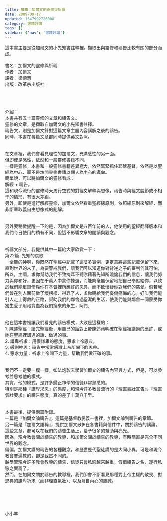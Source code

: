 ```yaml
---
title: 推薦：加爾文的靈修與祈禱
date: 2009-09-17
updated: 1547992726000
category: 書籍評論
tags: []
sidebar: {'nav': '書籍評論'}
---
```


<p>這本書主要是從加爾文的小先知書註釋裡，擷取出與靈修和禱告比較有關的部分而成。<!--more--><br/><br/>書名：加爾文的靈修與祈禱<br/>作者：加爾文<br/>譯者：梁德慧<br/>出版：改革宗出版社<br/><br/><br/><br/><br/>介紹：<br/>本書共有五十篇靈修的文章和禱告文。<br/>靈修的文章，是擷取自加爾文的小先知書註釋。<br/>禱告文，則是加爾文針對這篇文章主題內容講解之後的禱告。<br/>同時，本書在每篇文章都同時提供英文對照。<br/><br/><br/>在文章裡，我們會看見理性的加爾文，充滿感性的另一面。<br/>但即使是感性，依然和一般靈修書籍不同。<br/>一樣是靈修，本書和一般靈修書籍差異極大，依然緊緊抓住耶穌基督，依然是以聖經為中心，而不是坊間靈修書籍以個人為中心的導向。<br/>簡單說，可以將加爾文的靈修看成：<br/>解經 + 禱告。<br/>這和現今流行的靈修時天馬行空式的對經文解釋與想像，禱告時與經文脫節或不相干的情形，有很大差距。<br/>另外，即使是進行解經靈修，加爾文依然看重聖經總原則，依照總原則來解經，而非斷章取義自由想像式的亂解。<br/><br/><br/>另外要稍微提醒一下的是，因為加爾文是五百年前的人，他使用的聖經翻譯版本和我們今日使用的稍有不同，但這不影響文章的閱讀與觀念。<br/><br/><br/>祈禱文部分，我提供其中一篇給大家欣賞一下：<br/>第22篇. 先知的哀歌<br/>「全能的神啊，你既然在聖經中記載了這麼多實例，更定意將這些記載保留下來，直到世界的末了，為要警戒我們，讓我們可以知道你對背逆之子的審判何其可怕，所以，主啊，求你幫助我們不致掩耳不聽你藉著先知所曉諭我們的信息，讓我們努力與你和好，更因在千萬人中蒙你揀選，而能夠毫無保留地把自己奉獻給你，以致於我們能單單倚靠你在基督裡所應許的恩典，而不致懷疑你對我們的慈愛。倘若我們曾在別人面前做了壞榜樣、得罪了人，求你賜給我們憂傷痛悔的心，好叫我們能引人走上得救的正路，幫助我們的鄰舍過聖潔的生活，使我們能與鄰舍一同蒙受你獨生愛子用祂寶血為我們換來的永生，阿們」<br/><br/><br/>他在這本書裡讓我們看見的禱告模式，大致是這樣的：<br/>1.	陳述聖經：讀完聖經後，用自己的話對上帝陳述祂明確在聖經裡講過的應許，或祂在聖經裡講過的話、做過的事。<br/>2.	謙卑祈求：用很謙卑的態度，懇求上帝恩典。<br/>3.	感謝神恩：禱告中常常感激上帝所賜下的恩典。<br/>4.	懇求力量：祈求上帝賜下力量，幫助我們做正確的事。<br/><br/><br/>我們不一定要一模一樣，如法炮製去學習加爾文的禱告內容與方式，但是，可以參考並思考他的模式。<br/>其實，他的模式，是許多歸正神學的信徒非常熟悉的。<br/>特別是那種『謙卑求恩』的態度，和現今許多教會流行的『理直氣壯宣告』、『理直氣壯要求』的禱告態度，真的差了十萬八千里。<br/><br/><br/>本書最後，提供兩篇附錄。<br/>一篇是『加爾文論禱告』，這篇是基督教要義一書裡，加爾文論到禱告的章節。<br/>另一篇是『加爾文語粹』，提供加爾文散佈在各書籍與信件中，關於禱告的講論。<br/>這些文章，都可以在我們的禱告生活上，給予很多的幫助與亮光。<br/>因為，現今教會關於禱告的教導，和加爾文關於禱告的教導，有時簡直是完全不同世界的觀念。<br/>偏偏，加爾文講的禱告的各種觀念，和歷世歷代聖徒講的是大同小異，可是和現今教會普遍教的，卻是截然不同的。<br/>越學習現今許多教會教導的禱告，信徒只會私慾越來越重，假借禱告之名，遂行私慾之實罷了。<br/>然而，在加爾文關於禱告的教導裡，我們卻會不斷看見那種對上帝主權的敬畏、對恩典的謙卑祈求（而非理直氣壯）、以及發自內心的熱誠。<br/><br/><br/><br/><br/><br/>小小羊
</p>